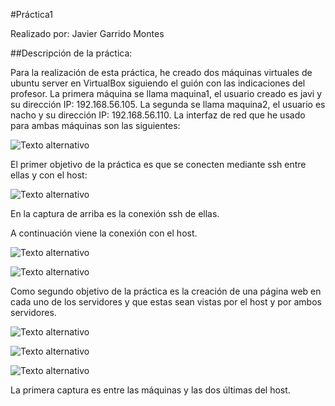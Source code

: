 #Práctica1

Realizado por: Javier Garrido Montes

##Descripción de la práctica:

Para la realización de esta práctica, he creado dos máquinas virtuales de ubuntu server en VirtualBox siguiendo el guión con las indicaciones del profesor.
La primera máquina se llama maquina1, el usuario creado es javi y su dirección IP: 192.168.56.105.
La segunda se llama maquina2, el usuario es nacho y su dirección IP: 192.168.56.110.
La interfaz de red que he usado para ambas máquinas son las siguientes:


![Texto alternativo](/Escritorio/Facultad/SegundoCuatri/SWAP/P1/interfaces.jpg)



El primer objetivo de la práctica es que se conecten mediante ssh entre ellas y con el host:

![Texto alternativo](javigarrido/Desktop/Facultad/SegundoCuatri/SWAP/P1/ssh.png)

En la captura de arriba es la conexión ssh de ellas.


A continuación viene la conexión con el host.

![Texto alternativo](javigarrido/Escritorio/Facultad/SegundoCuatri/SWAP/P1/ssh1.png)

![Texto alternativo](javigarridom/Escritorio/Facultad/SegundoCuatri/SWAP/P1/ssh2.png)



Como segundo objetivo de la práctica es la creación de una página web en cada uno de los servidores y que estas sean vistas por el host y por ambos servidores.

![Texto alternativo](javigarridom/Escritorio/Facultad/SegundoCuatri/SWAP/P1/curl.png)

![Texto alternativo](javigarridom/Escritorio/Facultad/SegundoCuatri/SWAP/P1/curl1.png)

![Texto alternativo](javigarridom/Escritorio/Facultad/SegundoCuatri/SWAP/P1/curl2.png)

La primera captura es entre las máquinas y las dos últimas del host.

